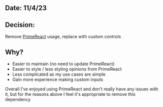 ## Date: 11/4/23

## Decision:

Remove [PrimeReact](https://primereact.org/) usage, replace with custom controls

## Why?

* Easier to maintain (no need to update PrimeReact)
* Easier to style / less styling opinions from PrimeReact
* Less complicated as my use cases are simple
* Gain more experience making custom inputs

Overall I've enjoyed using PrimeReact and don't really have any issues with it, but for the reasons above I feel it's appropriate to remove this dependency

